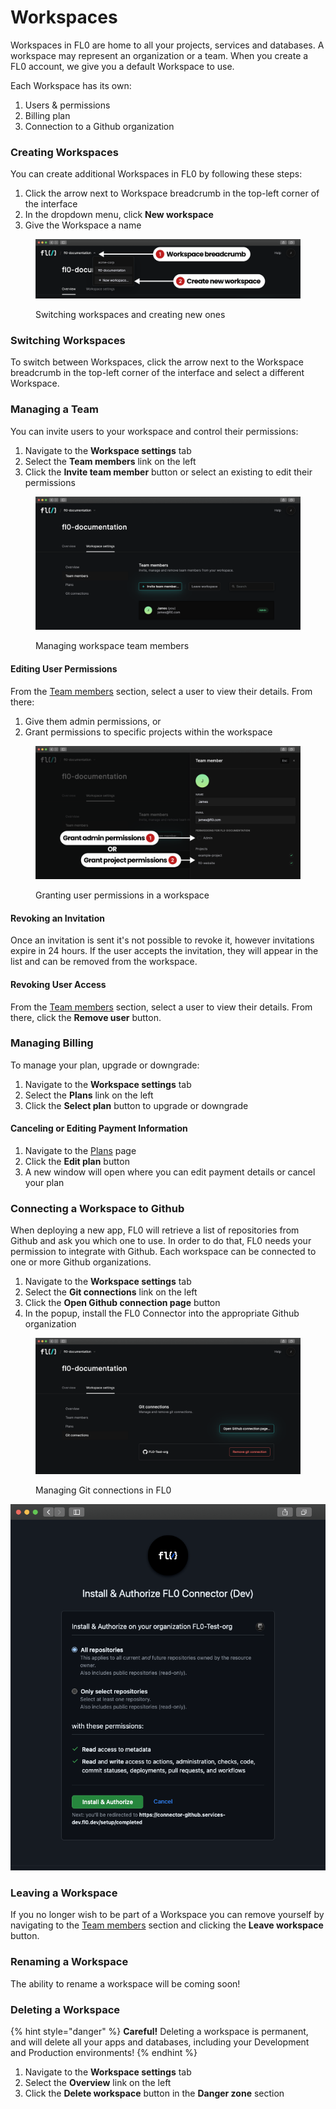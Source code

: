 # Workspaces

Workspaces in FL0 are home to all your projects, services and databases. A workspace may represent an organization or a team. When you create a FL0 account, we give you a default Workspace to use.&#x20;

Each Workspace has its own:

1. Users & permissions
2. Billing plan
3. Connection to a Github organization



### Creating Workspaces

You can create additional Workspaces in FL0 by following these steps:

1. Click the arrow next to Workspace breadcrumb in the top-left corner of the interface
2. In the dropdown menu, click **New workspace**
3. Give the Workspace a name

<figure><img src="../.gitbook/assets/new-workspace.png" alt=""><figcaption><p>Switching workspaces and creating new ones</p></figcaption></figure>

### Switching Workspaces

To switch between Workspaces, click the arrow next to the Workspace breadcrumb in the top-left corner of the interface and select a different Workspace.



### Managing a Team

You can invite users to your workspace and control their permissions:

1. Navigate to the **Workspace settings** tab
2. Select the **Team members** link on the left
3. Click the **Invite team member** button or select an existing to edit their permissions

<figure><img src="../.gitbook/assets/workspace-team.png" alt=""><figcaption><p>Managing workspace team members</p></figcaption></figure>

#### Editing User Permissions

From the [Team members](workspaces.md#managing-a-team) section, select a user to view their details. From there:

1. Give them admin permissions, or
2. Grant permissions to specific projects within the workspace

<figure><img src="../.gitbook/assets/workspace-team-permissions.png" alt=""><figcaption><p>Granting user permissions in a workspace</p></figcaption></figure>

#### Revoking an Invitation

Once an invitation is sent it's not possible to revoke it, however invitations expire in 24 hours. If the user accepts the invitation, they will appear in the list and can be removed from the workspace.

#### Revoking User Access

From the [Team members](workspaces.md#managing-a-team) section, select a user to view their details. From there, click the **Remove user** button.



### Managing Billing

To manage your plan, upgrade or downgrade:

1. Navigate to the **Workspace settings** tab
2. Select the **Plans** link on the left
3. Click the **Select plan** button to upgrade or downgrade

#### Canceling or Editing Payment Information

1. Navigate to the [Plans](workspaces.md#managing-workspace-billing) page
2. Click the **Edit plan** button
3. A new window will open where you can edit payment details or cancel your plan



### Connecting a Workspace to Github

When deploying a new app, FL0 will retrieve a list of repositories from Github and ask you which one to use. In order to do that, FL0 needs your permission to integrate with Github. Each workspace can be connected to one or more Github organizations.&#x20;

1. Navigate to the **Workspace settings** tab
2. Select the **Git connections** link on the left
3. Click the **Open Github connection page** button
4. In the popup, install the FL0 Connector into the appropriate Github organization

<figure><img src="../.gitbook/assets/workspace-git.png" alt=""><figcaption><p>Managing Git connections in FL0</p></figcaption></figure>

<img src="../.gitbook/assets/workspace-github-connection.png" alt="" data-size="original">

### Leaving a Workspace

If you no longer wish to be part of a Workspace you can remove yourself by navigating to the [Team members](workspaces.md#managing-a-team) section and clicking the **Leave workspace** button.



### Renaming a Workspace

The ability to rename a workspace will be coming soon!



### Deleting a Workspace

{% hint style="danger" %}
**Careful!** Deleting a workspace is permanent, and will delete all your apps and databases, including your Development and Production environments!
{% endhint %}

1. Navigate to the **Workspace settings** tab
2. Select the **Overview** link on the left
3. Click the **Delete workspace** button in the **Danger zone** section



